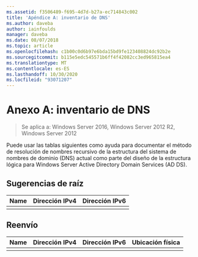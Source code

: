 ```yaml
---
ms.assetid: f3506489-f695-4d7d-b27a-ec714843c002
title: 'Apéndice A: inventario de DNS'
ms.author: daveba
author: iainfoulds
manager: daveba
ms.date: 08/07/2018
ms.topic: article
ms.openlocfilehash: c1b00c0d6b97e6bda15bd9fe123408824dc92b2e
ms.sourcegitcommit: b115e5edc545571b6ff4f42082cc3ed965815ea4
ms.translationtype: MT
ms.contentlocale: es-ES
ms.lasthandoff: 10/30/2020
ms.locfileid: "93071207"
---
```

# <a name="appendix-a-dns-inventory"></a>Anexo A: inventario de DNS

>Se aplica a: Windows Server 2016, Windows Server 2012 R2, Windows Server 2012

Puede usar las tablas siguientes como ayuda para documentar el método de resolución de nombres recursivo de la estructura del sistema de nombres de dominio (DNS) actual como parte del diseño de la estructura lógica para Windows Server Active Directory Domain Services (AD DS).

## <a name="root-hints"></a>Sugerencias de raíz

|Name|Dirección IPv4|Dirección IPv6|
|--------|----------------|----------------|
||||

## <a name="forwarding"></a>Reenvío

|Name|Dirección IPv4|Dirección IPv6|Ubicación física|
|--------|----------------|----------------|---------------------|
|||||
